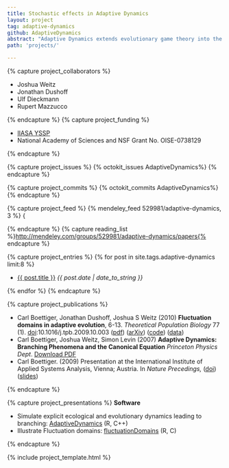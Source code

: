 ```yaml
---
title: Stochastic effects in Adaptive Dynamics 
layout: project 
tag: adaptive-dynamics 
github: AdaptiveDynamics
abstract: "Adaptive Dynamics extends evolutionary game theory into the context of dynamical systems rather that stationary strategies.  Unlike much evolutionary theory, this approach permits rich, density-dependent ecological interactions to drive the evolutionary dynamics rather than more abstract claims about fitness.  However, most of the genetic richness is lost, making this more informative about the evoltionary stability of ecological dynamics under evolutionary perturbation than a detailed evolutionary model.  While most of adaptive dynamics works in the deterministic limits of ordinary differential equations, my work extends this to the stochastic context."
path: 'projects/'

---
```


{% capture project_collaborators %}
- Joshua Weitz 
- Jonathan Dushoff 
- Ulf Dieckmann 
- Rupert Mazzucco 

{% endcapture %}
{% capture project_funding %}
- [IIASA YSSP](http://www.iiasa.ac.at/web/home/about/news/Apply-now-for-the-Young-Scientists-Summer-Program.en.html) 
- National Academy of Sciences and NSF Grant No. OISE-0738129  

{% endcapture %}

{% capture project_issues %}
{% octokit_issues AdaptiveDynamics%}
{% endcapture %}

{% capture project_commits %}
{% octokit_commits AdaptiveDynamics%}
{% endcapture %}

{% capture project_feed %}
{% mendeley_feed 529981/adaptive-dynamics, 3 %}
{<!-- {% comment %}{% raw %}{% mendeley_category_feed 56626021, 3 %}{% endraw %}{% endcomment %} -->

{% endcapture %}
{% capture reading_list %}http://mendeley.com/groups/529981/adaptive-dynamics/papers{% endcapture %}

{% capture project_entries %}
{% for post in site.tags.adaptive-dynamics limit:8 %}
- <a href="{{ post.url }}">{{ post.title }}</a><span style="font-style:italic"> {{ post.date | date_to_string }}</span>

{% endfor %}
{% endcapture %}

{% capture project_publications %}
<ul>
<li >Carl Boettiger, Jonathan Dushoff, Joshua S Weitz (2010) <strong>Fluctuation domains in adaptive evolution</strong>, 6-13. <em>Theoretical Population Biology</em> 77 (1). <a rel="datacite:doi" href="http://dx.doi.org/10.1016/j.tpb.2009.10.003">doi</a>:10.1016/j.tpb.2009.10.003 (<a href="http://www.mendeley.com/download/public/98752/3107791751/8b066644aca2e396fd5e120d563026c8d560dc77/dl.pdf">pdf</a>) (<a href="http://arxiv.org/abs/1004.4233">arXiv</a>) (<a href="https://github.com/cboettig/fluctuationDomains">code</a>) (<a href="http://datadryad.org/handle/10255/dryad.37625">data</a>)</li>
<li>Carl Boettiger, Joshua Weitz, Simon Levin (2007) <strong>Adaptive Dynamics: Branching Phenomena and the Canonical Equation</strong> <em>Princeton Physics Dept</em>. <a href="http://www.mendeley.com/download/public/98752/3107796951/191a62cc7aca52feb33075b833ac13eba1ed9679/dl.pdf" title="Download file">Download PDF</a></li>
<li>Carl Boettiger. (2009) Presentation at the International Institute of Applied Systems Analysis, Vienna; Austria. In <em>Nature Precedings,</em> (<a href="http://dx.doi.org/10.1038/npre.2012.6852.1">doi</a>) (<a href="http://www.slideshare.net/cboettig/iiasa-final">slides</a>)</li>
</ul>
{% endcapture %}

{% capture project_presentations %}
<strong> Software </strong>

- Simulate explicit ecological and evolutionary dynamics leading to branching: [AdaptiveDynamics](https://github.com/cboettig/AdaptiveDynamics) (R, C++)
- Illustrate Fluctuation domains: [fluctuationDomains](https://github.com/cboettig/fluctuationDomains) (R, C)

{% endcapture %}







{% include project_template.html %}


